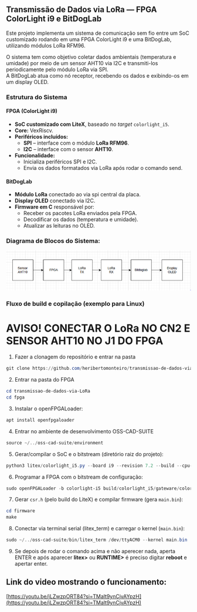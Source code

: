 ## Transmissão de Dados via LoRa — FPGA ColorLight i9 e BitDogLab

Este projeto implementa um sistema de comunicação sem fio entre um SoC customizado rodando em uma FPGA ColorLight i9 e uma BitDogLab, utilizando módulos LoRa RFM96.

O sistema tem como objetivo coletar dados ambientais (temperatura e umidade) por meio de um sensor AHT10 via I2C e transmiti-los periodicamente pelo módulo LoRa via SPI.  
A BitDogLab atua como nó receptor, recebendo os dados e exibindo-os em um display OLED.

### Estrutura do Sistema

#### FPGA (ColorLight i9)
- **SoC customizado com LiteX**, baseado no *target* `colorlight_i5`.
- **Core:** VexRiscv.
- **Periféricos incluídos:**
  - **SPI** – interface com o módulo **LoRa RFM96**.  
  - **I2C** – interface com o sensor **AHT10**.  
- **Funcionalidade:**  
  - Inicializa periféricos SPI e I2C.    
  - Envia os dados formatados via LoRa após rodar o comando send.

#### BitDogLab
- **Módulo LoRa** conectado ao via spi central da placa.
- **Display OLED** conectado via I2C.
- **Firmware em C** responsável por:
  - Receber os pacotes LoRa enviados pela FPGA.
  - Decodificar os dados (temperatura e umidade).
  - Atualizar as leituras no OLED.

### Diagrama de Blocos do Sistema:

![Diagrama de blocos do sistema](img/image.png)

### Fluxo de build e copilação (exemplo para Linux)

# AVISO! CONECTAR O LoRa NO CN2 E SENSOR AHT10 NO J1 DO FPGA

1. Fazer a clonagem do repositório e entrar na pasta

```powershell
git clone https://github.com/heribertomonteiro/transmissao-de-dados-via-LoRa.git
```

2. Entrar na pasta do FPGA
```powershell
cd transmissao-de-dados-via-LoRa
cd fpga
```

3. Instalar o openFPGALoader:

```powershell
apt install openfpgaloader
```

4. Entrar no ambiente de desenvolvimento OSS-CAD-SUITE

```powershell
source ~/../oss-cad-suite/environment
```

5. Gerar/compilar o SoC e o bitstream (diretório raiz do projeto):

```powershell
python3 litex/colorlight_i5.py --board i9 --revision 7.2 --build --cpu-type=picorv32 --ecppack-compress
```

6. Programar a FPGA com o bitstream de configuração:

```powershell
sudo openFPGALoader -b colorlight-i5 build/colorlight_i5/gateware/colorlight_i5.bit
```

7. Gerar `csr.h` (pelo build do LiteX) e compilar firmware (gera `main.bin`):

```powershell
cd firmware
make
```

8. Conectar via terminal serial (litex_term) e carregar o kernel (`main.bin`):

```powershell
sudo ~/../oss-cad-suite/bin/litex_term /dev/ttyACM0 --kernel main.bin
```

9. Se depois de rodar o comando acima e não aperecer nada, aperta ENTER e após aparecer **litex>** ou **RUNTIME>** é preciso digitar **reboot** e apertar enter.


## Link do video mostrando o funcionamento:
[https://youtu.be/jLZwzpORT84?si=TMalt9ynCjvAYpzH](https://youtu.be/jLZwzpORT84?si=TMalt9ynCjvAYpzH)
